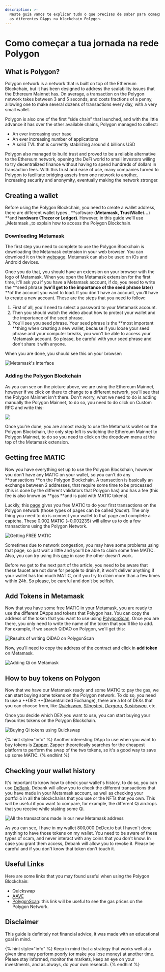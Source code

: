 ```yaml
---
description: >-
  Neste guia vamos te explicar tudo o que precisas de saber para começar a usar
  as diferentes DApps na blockchain Polygon.
---
```


# Como começar a tua jornada na rede Polygon

## What is Polygon?

Polygon network is a network that is built on top of the Ethereum Blockchain, but it has been designed to address the scalability issues that the Ethereum Mainnet has. On average, a transaction on the Polygon network takes between 3 and 5 seconds, and costs fractions of a penny, allowing one to make several dozens of transactions every day, with a very small wallet.

Polygon is also one of the first “side chain” that launched, and with the little advance it has over the other available chains, Polygon managed to collect:

* An ever increasing user base
* An ever increasing number of applications
* A solid TVL that is currently stabilizing around 4 billions USD

Polygon also managed to build trust and proved to be a reliable alternative to the Ethereum network, opening the DeFi world to small investors willing to try decentralized finance without having to spend hundreds of dollars in transaction fees. With this trust and ease of use, many companies turned to Polygon to facilitate bridging assets from one network to another, increasing security and anonymity, eventually making the network stronger.

## Creating a wallet

Before using the Polygon Blockchain, you need to create a wallet address, there are different wallet types , **software (**Metamask, TrustWallet...**) **and **hardware (**Trezor or Ledger**)**. However, in this guide we'll use _Metamask _to explain how to access the Polygon Blockchain. 

### Downloading Metamask

The first step you need to complete to use the Polygon Blockchain is downloading the Metamask extension in your web browser. You can download it on their [webpage](https://metamask.io/index.html). Metamask can also be used on iOs and Android devices.

Once you do that, you should have an extension on your browser with the logo of Metamask. When you open the Metamask extension for the first time, it'll ask you if you have a Metamask account, if do, you need to write the **seed phrase (**we'll get to the importance of the seed phrase later)** **of the account you want to load. If you don't have an account, you'll have to create a new account. These are the steps that you need to follow:

1. First of all, you'll need to select a password to your Metamask account.
2. Then you should watch the video about how to protect your wallet and the importance of the seed phrase.
3. You'll see you seed phrase. Your seed phrase is the **most important **thing when creating a new wallet, because if you loose your seed phrase and your computer breaks, you won't be able to access your Metamask account. So please, be careful with your seed phrase and don't share it with anyone.

When you are done, you should see this on your browser:

![Metamask's Interface](<../.gitbook/assets/image (18).png>)

### Adding the Polygon Blockchain

As you can see on the picture above, we are using the Ethereum Mainnet, however if we click on there to change to a different network, you'll see that the Polygon Mainnet isn't there. Don't worry, what we need to do is adding manually the Polygon Mainnet, to do so, you need to do click on Custom RPC and write this:

![](<../.gitbook/assets/image (20).png>)

Once you're done, you are almost ready to use the Metamask wallet on the Polygon Blockchain, the only step left is switching the Ethereum Mainnet to Polygon Mainnet, to do so you need to click on the dropdown menu at the top of the Metamask extension.

## Getting free MATIC

Now you have everything set up to use the Polygon Blockchain, however you don't have any MATIC on your wallet, so you can't do any **transactions **on the Polygon Blockchain. A transaction is basically an exchange between 2 addresses, that require some time to be processed (this is done by the different validators that Polygon has) and has a fee (this fee is also known as **gas **and is paid with MATIC tokens).

Luckily, this [page](https://matic.supply) gives you free MATIC to do your first transactions on the Polygon network (those types of pages can be called _faucet_). The only thing you need to do is connect your wallet to that page and complete a captcha. These 0.002 MATIC (\~0,00223$) will allow us to do a few transactions using the Polygon Network.

![Getting FREE MATIC](<../.gitbook/assets/image (23).png>)

Sometimes due to network congestion, you may have some problems using that page, so just wait a little and you'll be able to claim some free MATIC. Also, you can try using this [one](https://macncheese.finance/matic-polygon-mainnet-faucet.php) in case the other doesn't work. 

Before we get to the next part of the article, you need to be aware that these faucet are not done for people to drain it, it won't deliver anything if your wallet has too much MATIC, or if you try to claim more than a few times within 24h. So please, be careful and don't be selfish.

## Add Tokens in Metamask

Now that you have some free MATIC in your Metamask, you are ready to use the different DApps and tokens that Polygon has. You can copy the address of the token that you want to use using [PolygonScan](https://polygonscan.com). Once you are there, you only need to write the name of the token that you'll like to add. For example, if we search QiDAO on Polygon, we'll get this:

![Results of writing QiDAO on PolygonScan](<../.gitbook/assets/image (24).png>)

Now, you'll need to copy the address of the contract and click in **add token** on Metamask.

![Adding Qi on Metamask](<../.gitbook/assets/image (25).png>)

## How to buy tokens on Polygon

Now that we have our Metamask ready and some MATIC to pay the gas, we can start buying some tokens on the Polygon network. To do so, you need to use a **DEX **(Decentralized Exchange), there are a lot of DEXs that you can choose from, like [_Quickswap_](https://quickswap.exchange/#/swap), [_Slingshot_](https://app.slingshot.finance/trade/m/MATIC/USDC), [_Dexguru_](https://dex.guru), [_Sushiswap_](https://app.sushi.com/swap), etc. 

Once you decide which DEX you want to use, you can start buying your favourites tokens on the Polygon Blockchain.

![Buying Qi tokens using Quickswap](<../.gitbook/assets/image (26).png>)

{% hint style="info" %}
Another interesting DApp to use when you want to buy tokens is [Zapper](https://zapper.fi/es/exchange). Zapper theoretically searches for the cheapest platform to perform the swap of the two tokens, so it's a good way to save up some MATIC.
{% endhint %}

## Checking your wallet history

It's important to know how to check your wallet's history, to do so, you can use [DeBank](https://debank.com). Debank will allow you to check the different transactions that you have made in your Metamask account, as well as checking your portfolio in all the blockchains that you use or the NFTs that you own. This will be useful if you want to compare, for example, the different Qi airdrops that you receive while staking some Qi.

![All the transactions made in our new Metamask address](<../.gitbook/assets/image (27).png>)

As you can see, I have in my wallet 800,000 DxDex.io but I haven't done anything to have those tokens on my wallet. You need to be aware of these types of scam, and never interact with any coins that you don't know. In case you grant them access, Debank will allow you to revoke it. Please be careful and if you don't know that token don't touch it. 

## Useful Links

Here are some links that you may found useful when using the Polygon Blockchain:

* [Quickswap](https://quickswap.exchange/#/swap)
*  [AAVE](https://app.aave.com)
* [PolygonScan](https://polygonscan.com/gastracker/): this link will be useful to see the gas prices on the Polygon Network.

## Disclaimer

This guide is definitely not financial advice, it was made with an educational goal in mind. 

{% hint style="info" %}
Keep in mind that a strategy that works well at a given time may perform poorly (or make you lose money) at another time. Please stay informed, monitor the markets, keep an eye on your investments, and as always, do your own research.
{% endhint %}
